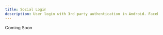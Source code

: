 ```yaml
---
title: Social Login
description: User login with 3rd party authentication in Android. Facebook, Google+, Twitter and more. 
---
```


Coming Soon
